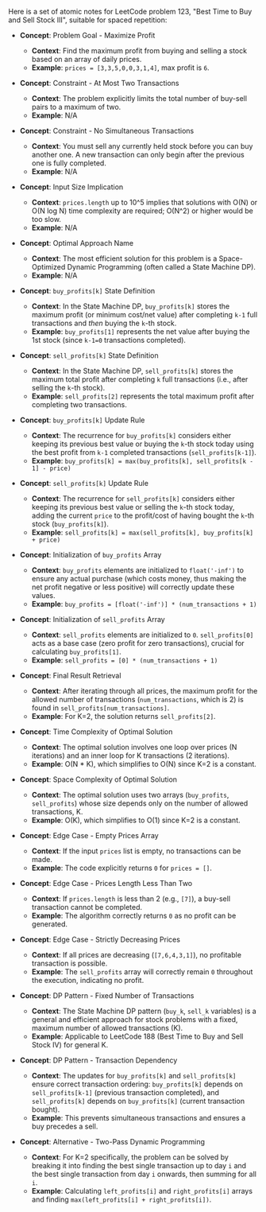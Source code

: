 Here is a set of atomic notes for LeetCode problem 123, "Best Time to Buy and Sell Stock III", suitable for spaced repetition:

-   **Concept**: Problem Goal - Maximize Profit
    -   **Context**: Find the maximum profit from buying and selling a stock based on an array of daily prices.
    -   **Example**: `prices = [3,3,5,0,0,3,1,4]`, max profit is `6`.

-   **Concept**: Constraint - At Most Two Transactions
    -   **Context**: The problem explicitly limits the total number of buy-sell pairs to a maximum of two.
    -   **Example**: N/A

-   **Concept**: Constraint - No Simultaneous Transactions
    -   **Context**: You must sell any currently held stock before you can buy another one. A new transaction can only begin after the previous one is fully completed.
    -   **Example**: N/A

-   **Concept**: Input Size Implication
    -   **Context**: `prices.length` up to 10^5 implies that solutions with O(N) or O(N log N) time complexity are required; O(N^2) or higher would be too slow.
    -   **Example**: N/A

-   **Concept**: Optimal Approach Name
    -   **Context**: The most efficient solution for this problem is a Space-Optimized Dynamic Programming (often called a State Machine DP).
    -   **Example**: N/A

-   **Concept**: `buy_profits[k]` State Definition
    -   **Context**: In the State Machine DP, `buy_profits[k]` stores the maximum profit (or minimum cost/net value) after completing `k-1` full transactions and *then* buying the `k`-th stock.
    -   **Example**: `buy_profits[1]` represents the net value after buying the 1st stock (since `k-1=0` transactions completed).

-   **Concept**: `sell_profits[k]` State Definition
    -   **Context**: In the State Machine DP, `sell_profits[k]` stores the maximum total profit after completing `k` full transactions (i.e., after selling the `k`-th stock).
    -   **Example**: `sell_profits[2]` represents the total maximum profit after completing two transactions.

-   **Concept**: `buy_profits[k]` Update Rule
    -   **Context**: The recurrence for `buy_profits[k]` considers either keeping its previous best value or buying the `k`-th stock today using the best profit from `k-1` completed transactions (`sell_profits[k-1]`).
    -   **Example**: `buy_profits[k] = max(buy_profits[k], sell_profits[k - 1] - price)`

-   **Concept**: `sell_profits[k]` Update Rule
    -   **Context**: The recurrence for `sell_profits[k]` considers either keeping its previous best value or selling the `k`-th stock today, adding the current `price` to the profit/cost of having bought the `k`-th stock (`buy_profits[k]`).
    -   **Example**: `sell_profits[k] = max(sell_profits[k], buy_profits[k] + price)`

-   **Concept**: Initialization of `buy_profits` Array
    -   **Context**: `buy_profits` elements are initialized to `float('-inf')` to ensure any actual purchase (which costs money, thus making the net profit negative or less positive) will correctly update these values.
    -   **Example**: `buy_profits = [float('-inf')] * (num_transactions + 1)`

-   **Concept**: Initialization of `sell_profits` Array
    -   **Context**: `sell_profits` elements are initialized to `0`. `sell_profits[0]` acts as a base case (zero profit for zero transactions), crucial for calculating `buy_profits[1]`.
    -   **Example**: `sell_profits = [0] * (num_transactions + 1)`

-   **Concept**: Final Result Retrieval
    -   **Context**: After iterating through all prices, the maximum profit for the allowed number of transactions (`num_transactions`, which is 2) is found in `sell_profits[num_transactions]`.
    -   **Example**: For K=2, the solution returns `sell_profits[2]`.

-   **Concept**: Time Complexity of Optimal Solution
    -   **Context**: The optimal solution involves one loop over prices (N iterations) and an inner loop for K transactions (2 iterations).
    -   **Example**: O(N * K), which simplifies to O(N) since K=2 is a constant.

-   **Concept**: Space Complexity of Optimal Solution
    -   **Context**: The optimal solution uses two arrays (`buy_profits`, `sell_profits`) whose size depends only on the number of allowed transactions, K.
    -   **Example**: O(K), which simplifies to O(1) since K=2 is a constant.

-   **Concept**: Edge Case - Empty Prices Array
    -   **Context**: If the input `prices` list is empty, no transactions can be made.
    -   **Example**: The code explicitly returns `0` for `prices = []`.

-   **Concept**: Edge Case - Prices Length Less Than Two
    -   **Context**: If `prices.length` is less than 2 (e.g., `[7]`), a buy-sell transaction cannot be completed.
    -   **Example**: The algorithm correctly returns `0` as no profit can be generated.

-   **Concept**: Edge Case - Strictly Decreasing Prices
    -   **Context**: If all prices are decreasing (`[7,6,4,3,1]`), no profitable transaction is possible.
    -   **Example**: The `sell_profits` array will correctly remain `0` throughout the execution, indicating no profit.

-   **Concept**: DP Pattern - Fixed Number of Transactions
    -   **Context**: The State Machine DP pattern (`buy_k`, `sell_k` variables) is a general and efficient approach for stock problems with a fixed, maximum number of allowed transactions (K).
    -   **Example**: Applicable to LeetCode 188 (Best Time to Buy and Sell Stock IV) for general K.

-   **Concept**: DP Pattern - Transaction Dependency
    -   **Context**: The updates for `buy_profits[k]` and `sell_profits[k]` ensure correct transaction ordering: `buy_profits[k]` depends on `sell_profits[k-1]` (previous transaction completed), and `sell_profits[k]` depends on `buy_profits[k]` (current transaction bought).
    -   **Example**: This prevents simultaneous transactions and ensures a buy precedes a sell.

-   **Concept**: Alternative - Two-Pass Dynamic Programming
    -   **Context**: For K=2 specifically, the problem can be solved by breaking it into finding the best single transaction up to day `i` and the best single transaction from day `i` onwards, then summing for all `i`.
    -   **Example**: Calculating `left_profits[i]` and `right_profits[i]` arrays and finding `max(left_profits[i] + right_profits[i])`.